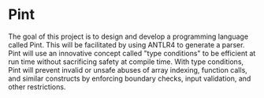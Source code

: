 # Pint

The goal of this project is to design and develop a programming language called Pint. This will be facilitated by using ANTLR4 to generate a parser. Pint will use an innovative concept called "type conditions" to be efficient at run time without sacrificing safety at compile time. With type conditions, Pint will prevent invalid or unsafe abuses of array indexing, function calls, and similar constructs by enforcing boundary checks, input validation, and other restrictions.